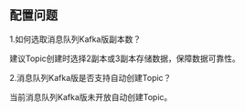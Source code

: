 ## 配置问题

1.如何选取消息队列Kafka版副本数？</br>

建议Topic创建时选择2副本或3副本存储数据，保障数据可靠性。</br>

2.消息队列Kafka版是否支持自动创建Topic？</br>

当前消息队列Kafka版未开放自动创建Topic。
